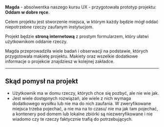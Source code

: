 **Magda** -  absolwentka naszego kursu UX  - przygotowała prototyp projektu: **Oddam w dobre ręce**.

Celem projektu jest stworzenie miejsca, w którym każdy będzie mógł oddać niepotrzebne rzeczy zaufanym instytucjom.

Projekt będzie **stroną internetową** z prostym formularzem, który ułatwi użytkownikom oddanie rzeczy. 

Magda przeprowadziła wiele badań i obserwacji na podstawie, których przygotowała makietę projektu. Makiety oraz wszelkie dodatkowe informacje o projekcie znajdziesz w kolejnej zakładce.

-----------------------------------------------------------------

## Skąd pomysł na projekt

-  Użytkownik ma w domu rzeczy, których chce się pozbyć, ale nie wie jak.
- Jest wiele dostępnych rozwiązań, ale wiele z nich wymaga dodatkowego wysiłku lub nie ma do nich zaufania. W zweryfikowane miejsca trzeba pojechać, a nie ma na to czasu/ nie ma jak tam pojechać, a kontenery pod domem lub lokalne zbiórki są niezweryfikowane i nie wiadomo czy te rzeczy faktycznie trafią do potrzebujących. 